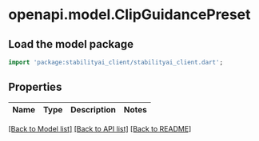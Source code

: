 # openapi.model.ClipGuidancePreset

## Load the model package
```dart
import 'package:stabilityai_client/stabilityai_client.dart';
```

## Properties
| Name | Type | Description | Notes |
|------|------|-------------|-------|

[[Back to Model list]](../README.md#documentation-for-models) [[Back to API list]](../README.md#documentation-for-api-endpoints) [[Back to README]](../README.md)


